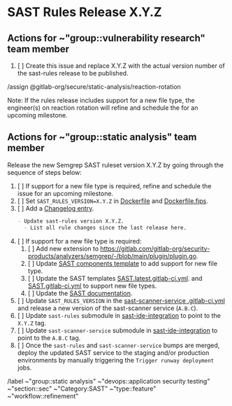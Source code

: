# SAST Rules Release X.Y.Z

## Actions for ~"group::vulnerability research" team member

1. [ ] Create this issue and replace X.Y.Z with the actual version number of the sast-rules release to be published.

/assign @gitlab-org/secure/static-analysis/reaction-rotation

Note: If the rules release includes support for a new file type, the engineer(s) on reaction rotation will refine and schedule the for an upcoming milestone.

## Actions for ~"group::static analysis" team member

Release the new Semgrep SAST ruleset version X.Y.Z by going through the sequence of steps below:

1. [ ] If support for a new file type is required, refine and schedule the issue for an upcoming milestone.
1. [ ] Set `SAST_RULES_VERSION=X.Y.Z` in [Dockerfile](https://gitlab.com/gitlab-org/security-products/analyzers/semgrep/-/blob/main/Dockerfile) and
   [Dockerfile.fips](https://gitlab.com/gitlab-org/security-products/analyzers/semgrep/-/blob/main/Dockerfile.fips).
1. [ ] Add a [Changelog entry](https://gitlab.com/gitlab-org/security-products/analyzers/semgrep/-/blob/main/CHANGELOG.md).
   ``` md 
   - Update sast-rules version X.Y.Z.
     - List all rule changes since the last release here.
   ```
1. [ ] If support for a new file type is required:
   1. [ ] Add new extension to https://gitlab.com/gitlab-org/security-products/analyzers/semgrep/-/blob/main/plugin/plugin.go.
   1. [ ] Update [SAST components template](https://gitlab.com/components/sast/-/blob/main/templates/sast.yml) to add support for new file type.
   1. [ ] Update the SAST templates [SAST.latest.gitlab-ci.yml](https://gitlab.com/gitlab-org/gitlab/-/blob/master/lib/gitlab/ci/templates/Jobs/SAST.latest.gitlab-ci.yml).
      and [SAST.gitlab-ci.yml](https://gitlab.com/gitlab-org/gitlab/-/blob/master/lib/gitlab/ci/templates/Jobs/SAST.gitlab-ci.yml) to support new file types.
   1. [ ] Update the [SAST documentation](https://gitlab.com/gitlab-org/gitlab/-/blob/master/doc/user/application_security/sast/_index.md).
1. [ ] Update `SAST_RULES_VERSION` in the [sast-scanner-service .gitlab-ci.yml](https://gitlab.com/gitlab-org/secure/sast-scanner-service/-/blob/main/.gitlab-ci.yml?ref_type=heads) and release a new version of the sast-scanner service (`A.B.C`).
1. [ ] Update `sast-rules` submodule in [sast-ide-integration](https://gitlab.com/gitlab-org/secure/sast-ide-integration) to point to the `X.Y.Z` tag.
1. [ ] Update `sast-scanner-service` submodule in [sast-ide-integration](https://gitlab.com/gitlab-org/secure/sast-ide-integration) to point to the `A.B.C` tag.
1. [ ] Once the `sast-rules` and `sast-scanner-service` bumps are merged, deploy the updated SAST service to the staging and/or production environments by manually triggering the `Trigger runway deployment` jobs.


/label ~"group::static analysis" ~"devops::application security testing" ~"section::sec" ~"Category:SAST" ~"type::feature" ~"workflow::refinement" 
